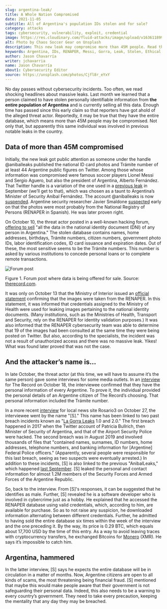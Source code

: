 ```yaml
---
slug: argentina-leak/
title: A Whole Nation Compromised
date: 2021-11-05
subtitle: All of Argentina's population IDs stolen and for sale?
category: attacks
tags: cybersecurity, vulnerability, exploit, credential
image: https://res.cloudinary.com/fluid-attacks/image/upload/v1636118998/blog/argentina-leak/cover_argentina.webp
alt: Photo by Chaos Soccer Gear on Unsplash
description: This new leak may compromise more than 45M people. Read this post to learn who the attacker is, how he gained access and his connection with past leaks.
keywords: Argentina, IDs, RENAPER, Messi, Gorra, Leak, Stolen, Ethical Hacking, Pentesting
author: Jason Chavarría
writer: jchavarria
name: Jason Chavarría
about1: Cybersecurity Editor
source: https://unsplash.com/photos/Cjfl8r_eYxY
---
```


No day passes without cybersecurity incidents.
Too often,
we read shocking headlines about massive leaks.
Last month
we learned that a person claimed
to have stolen personally identifiable information
from **the entire population of Argentina**
and is currently selling all this data.
Enough time has passed since this early claim
so that reporters have got ahold of the alleged threat actor.
Reportedly,
it may be true that they have the entire database,
which means more than 45M people may be compromised.
Not only that,
but apparently this same individual
was involved in previous notable leaks in the country.

## Data of more than 45M compromised

Initially,
the new leak got public attention
as someone under the handle @aniballeaks published
the national ID card photos
and Trámite number
of at least 44 Argentine public figures on Twitter.
Among those whose information was compromised were
famous soccer players Lionel Messi and Sergio Aguero,
but also the president of Argentina,
Alberto Fernández.
That Twitter handle is a variation
of the one used in a
[previous leak](https://www.clarin.com/tecnologia/filtraron-informacion-privada-miembros-fuerzas-armadas-seguridad-argentina_0_R5nYFK-2E.html)
in September (we’ll get to that),
which was chosen as a taunt
to Argentina’s Minister of Security Aníbal Fernández.
The account @aniballeaks is now
[suspended](https://www.zdnet.com/article/twitter-suspends-hacker-who-stole-data-of-46-million-argentinians/).
Argentine security researcher Javier Smaldone
[suspected](https://twitter.com/mis2centavos/status/1447251622334275595)
early on
that the photos were
most probably from the National Registry of Persons
(RENAPER in Spanish).
He was later proven right.

On October 10,
the threat actor posted in a well-known hacking forum,
[offering to sell](https://therecord.media/hacker-steals-government-id-database-for-argentinas-entire-population/)
"all the data in the national identity document (DNI)
of any person in Argentina."
The stolen database contains names,
home addresses,
birthdays,
Trámite numbers,
citizen numbers,
government photo IDs,
labor identification codes,
ID card issuance
and expiration dates.
Out of these,
the most sensitive seems to be the Trámite numbers.
This number is asked by various institutions
to concede personal loans
or to complete remote transactions.

<div class="imgblock">

![Forum post](https://res.cloudinary.com/fluid-attacks/image/upload/v1636119134/blog/argentina-leak/argentina_figure_1.webp)

<div class="title">

Figure 1. Forum post where data is being offered for sale. Source: [therecord.com](https://therecord.media/wp-content/uploads/2021/10/Argentina-DB.png).

</div>

</div>

It was only on October 13
that the Ministry of Interior issued an
[official statement](https://www.argentina.gob.ar/noticias/el-renaper-detecto-el-uso-indebido-de-una-clave-otorgada-un-organismo-publico-y-formalizo)
confirming that the images were taken from the RENAPER.
In this statement,
it was informed
that credentials assigned to the Ministry of Health were used
for leaking images
pertaining to the national identity documents.
(Many institutions,
such as the Ministries of Health,
Transport
and Security,
rely on the RENAPER for identity validation purposes.)
It was also informed
that the RENAPER cybersecurity team was able to determine
that 19 of the images had been consulted
at the same time they were being posted on Twitter.
But also,
according to the specialists,
the incident was not a result of unauthorized access
and there was no massive leak.
Yikes\!
What was found later proved that was not the case.

<div>
<cta-banner
buttontxt="Read more"
link="/solutions/ethical-hacking/"
title="Get started with Fluid Attacks' Ethical Hacking solution right now"
/>
</div>

## And the attacker’s name is…​

In late October,
the threat actor
(at this time,
we will have to assume it’s the same person)
gave some interviews for some media outlets.
In an [interview](https://therecord.media/hacker-steals-government-id-database-for-argentinas-entire-population/)
for The Record
on October 18,
the interviewee confirmed
that they have the personal information of every Argentine.
To prove it,
the individual provided
the personal details of an Argentine citizen of The Record’s choosing.
That personal information included the Trámite number.

In a more recent
[interview](https://www.rosario3.com/tecnologia/El-robo-del-siglo-una-reveladora-entrevista-a-S-el-enigmatico-e-indetectable-hacker-del-Renaper-20211027-0050.html)
for local news site Rosario3 on October 27,
the interviewee went by the name "\[S\]."
This name has been linked to two past breach incidents
known as
"[La Gorra Leaks](https://www.zdnet.com/article/argentinian-security-researcher-arrested-after-tweeting-about-government-hack/)
1.0 and 2.0."
The first breach happened in 2017
when the Twitter account of Patricia Bullrich,
then Minister of Security of Argentina,
and that of the Airport Security Police were hacked.
The second breach was in August 2019
and involved thousands of files
that "contained names, surnames,
ID numbers, home addresses,
telephone numbers,
and banking information for \[Argentine\] Federal Police officers."
(Apparently,
several people were responsible for this last breach,
seeing as two suspects were eventually arrested.)
In addition to these incidents,
\[S\] is also linked to the previous "AnibalLeaks,"
which happened
[last September](https://www.clarin.com/tecnologia/filtraron-informacion-privada-miembros-fuerzas-armadas-seguridad-argentina_0_R5nYFK-2E.html).
\[S\] leaked the personal
and contact information for almost 1.2M members of the Security Forces
and Armed Forces of the Argentine Republic.

So,
back to the interview.
From \[S\]'s responses,
it can be suggested that he identifies as male.
Further,
\[S\] revealed he is a software developer
who is involved in cybercrime just as a hobby.
He explained
that he accessed the RENAPER database using valid credentials,
which,
according to him,
are available for purchase.
So as to not raise any suspicion,
he downloaded information
alternating between different credentials.
Further,
he admitted to having sold the entire database six times
within the week of the interview and the one preceding it.
By the way,
its price is 0.29 BTC,
which equals about 17,700 USD
by the time of this entry.
As a way to avoid leaving traces with cryptocurrency transfers,
he exchanged Bitcoins for
[Monero](https://www.getmonero.org/resources/about/)
(XMR).
He says it’s impossible to catch him.

## Argentina, hammered

In the latter interview,
\[S\] says he expects
the entire database will be in circulation
in a matter of months.
Now,
Argentine citizens are open to all kinds of scams,
the most threatening being financial fraud.
\[S\] mentioned
that maybe this would make people aware
that their government is not safeguarding their personal data.
Indeed,
this also needs to be a warning
to every country’s government.
They need to take every precaution,
keeping the mentality
that any day they may be breached.
